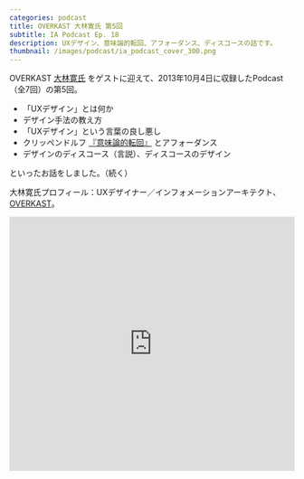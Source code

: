 ```yaml
---
categories: podcast
title: OVERKAST 大林寛氏 第5回
subtitle: IA Podcast Ep. 18
description: UXデザイン、意味論的転回、アフォーダンス、ディスコースの話です。
thumbnail: /images/podcast/ia_podcast_cover_300.png
---
```


OVERKAST [大林寛氏](http://overkast.jp/about/) をゲストに迎えて、2013年10月4日に収録したPodcast（全7回）の第5回。

- 「UXデザイン」とは何か
- デザイン手法の教え方
- 「UXデザイン」という言葉の良し悪し
- クリッペンドルフ [『意味論的転回』](http://www.amazon.co.jp/dp/4434130331) とアフォーダンス
- デザインのディスコース（言説）、ディスコースのデザイン

といったお話をしました。（続く）

大林寛氏プロフィール：UXデザイナー／インフォメーションアーキテクト、[OVERKAST](http://overkast.jp/)。

<iframe width="100%" height="450" scrolling="no" frameborder="no" src="https://w.soundcloud.com/player/?url=https%3A//api.soundcloud.com/tracks/283581841&amp;auto_play=false&amp;hide_related=false&amp;show_comments=true&amp;show_user=true&amp;show_reposts=false&amp;visual=true"></iframe>
